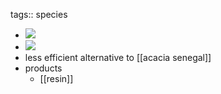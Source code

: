 tags:: species

- ![](https://peach-geographical-bat-397.mypinata.cloud/ipfs/QmefQk9TTC5b9tW5LqizFmXT6ajfLncUuKqgLtM9tJJwYk)
- ![](https://peach-geographical-bat-397.mypinata.cloud/ipfs/QmcpQipctdRqk88pouXvALwJDFe51FwpFpDcqdE2jPmcwy)
- less efficient alternative to [[acacia senegal]]
- products
	- [[resin]]